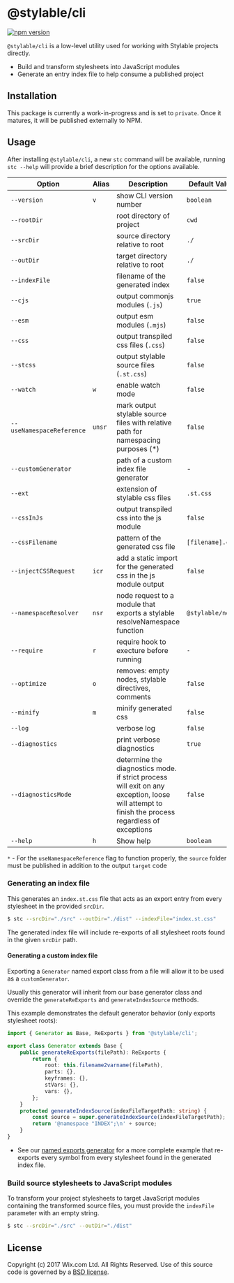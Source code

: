 # @stylable/cli

[![npm version](https://img.shields.io/npm/v/@stylable/cli.svg)](https://www.npmjs.com/package/@stylable/cli)

`@stylable/cli` is a low-level utility used for working with Stylable projects directly.

- Build and transform stylesheets into JavaScript modules
- Generate an entry index file to help consume a published project

## Installation

This package is currently a work-in-progress and is set to `private`. Once it matures, it will be published externally to NPM.

## Usage

After installing `@stylable/cli`, a new `stc` command will be available, running `stc --help` will provide a brief description for the options available.

| Option                    | Alias  | Description                                                                        | Default Value    |
| ------------------------- | ------ | ---------------------------------------------------------------------------------- | ---------------- |
| `--version`               |  `v`   | show CLI version number                                                            | `boolean`        |
| `--rootDir`               |        | root directory of project                                                          | `cwd`            |
| `--srcDir`                |        | source directory relative to root                                                  | `./`             |
| `--outDir`                |        | target directory relative to root                                                  | `./`             |
| `--indexFile`             |        | filename of the generated index                                                    | `false`          |
| `--cjs`                   |        | output commonjs modules (`.js`)                                                    | `true`           |
| `--esm`                   |        | output esm modules (`.mjs`)                                                        | `false`          |
| `--css`                   |        | output transpiled css files (`.css`)                                               | `false`          |
| `--stcss`                 |        | output stylable source files (`.st.css`)                                           | `false`          |
| `--watch`                 |  `w`   | enable watch mode                                                                  | `false`          |
| `--useNamespaceReference` | `unsr` | mark output stylable source files with relative path for namespacing purposes (\*) | `false`          |
| `--customGenerator`       |        | path of a custom index file generator                                              | -                |
| `--ext`                   |        | extension of stylable css files                                                    | `.st.css`        |
| `--cssInJs`               |        | output transpiled css into the js module                                           | `false`          |
| `--cssFilename`           |        | pattern of the generated css file                                                  | `[filename].css` |
| `--injectCSSRequest`      | `icr`  | add a static import for the generated css in the js module output                  | `false`          |
| `--namespaceResolver`     | `nsr`  | node request to a module that exports a stylable resolveNamespace function         | `@stylable/node` |
| `--require`               | `r`    | require hook to execture before running                                            | `-`              |
| `--optimize`              | `o`    | removes: empty nodes, stylable directives, comments                                | `false`          |
| `--minify`                | `m`    | minify generated css                                                               | `false`          |
| `--log`                   |        | verbose log                                                                        | `false`          |
| `--diagnostics`           |        | print verbose diagnostics                                                          | `true`           |
| `--diagnosticsMode`       |        | determine the diagnostics mode. if strict process will exit on any exception, loose will attempt to finish the process regardless of exceptions                         | `false`          |
| `--help`                  | `h`    | Show help                                                                          | `boolean`        |

`*` - For the `useNamespaceReference` flag to function properly, the `source` folder must be published in addition to the output `target` code

### Generating an index file

This generates an `index.st.css` file that acts as an export entry from every stylesheet in the provided `srcDir`.

```sh
$ stc --srcDir="./src" --outDir="./dist" --indexFile="index.st.css"
```

The generated index file will include re-exports of all stylesheet roots found in the given `srcDir` path.

#### Generating a custom index file

Exporting a `Generator` named export class from a file will allow it to be used as a `customGenerator`.

Usually this generator will inherit from our base generator class and override the `generateReExports` and `generateIndexSource` methods.

This example demonstrates the default generator behavior (only exports stylesheet roots): 
```ts
import { Generator as Base, ReExports } from '@stylable/cli';

export class Generator extends Base {
    public generateReExports(filePath): ReExports {
        return {
            root: this.filename2varname(filePath),
            parts: {},
            keyframes: {},
            stVars: {},
            vars: {},
        };
    }    
    protected generateIndexSource(indexFileTargetPath: string) {
        const source = super.generateIndexSource(indexFileTargetPath);
        return '@namespace "INDEX";\n' + source;
    }
}
```

* See our [named exports generator](./test/fixtures/named-exports-generator.ts) for a more complete example that re-exports every symbol from every stylesheet found in the generated index file.

### Build source stylesheets to JavaScript modules

To transform your project stylesheets to target JavaScript modules containing the transformed source files, you must provide the `indexFile` parameter with an empty string.

```sh
$ stc --srcDir="./src" --outDir="./dist"
```

## License

Copyright (c) 2017 Wix.com Ltd. All Rights Reserved. Use of this source code is governed by a [BSD license](./LICENSE).
